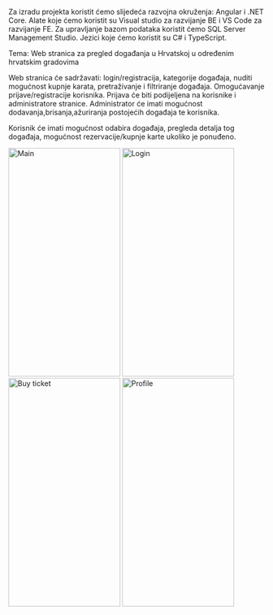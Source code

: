 Za izradu projekta koristit ćemo slijedeća razvojna okruženja: Angular i .NET Core. Alate koje ćemo koristit su Visual studio za razvijanje BE i VS Code za razvijanje FE. Za upravljanje bazom podataka koristit ćemo SQL Server Management Studio. Jezici koje ćemo koristit su C# i TypeScript.

Tema: Web stranica za pregled događanja u Hrvatskoj u određenim hrvatskim gradovima

Web stranica će sadržavati: login/registracija, kategorije događaja, nuditi mogućnost kupnje karata, pretraživanje i filtriranje događaja. Omogućavanje prijave/registracije korisnika. Prijava će biti podijeljena na korisnike i administratore stranice. Administrator će imati mogućnost dodavanja,brisanja,ažuriranja postojećih događaja te korisnika.

Korisnik će imati mogućnost odabira događaja, pregleda detalja tog događaja, mogućnost rezervacije/kupnje karte ukoliko je ponuđeno.

<p float="left">
  <img src="https://user-images.githubusercontent.com/62598112/172640016-56ebce25-264e-49ad-82dc-4a0b2bad0eaf.png" alt="Main" width="220" height="450">
  <img src="https://user-images.githubusercontent.com/62598112/172640275-7801a784-f152-4941-829a-2b2797fc68e4.png
" alt="Login" width="220" height="450">
  <img src="https://user-images.githubusercontent.com/62598112/172640447-b9a500f3-d604-481d-b68d-e515753b7f14.png" alt="Buy ticket" width="220" height="450">
  <img src="https://user-images.githubusercontent.com/62598112/172640633-ddfe11ac-1f30-4cd7-a3bc-e9d4a8bb9405.png" alt="Profile" width="220" height="450">

</p>

